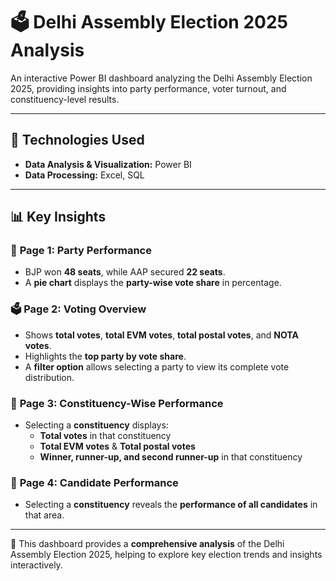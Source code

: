 # 🗳️ Delhi Assembly Election 2025 Analysis  

An interactive Power BI dashboard analyzing the Delhi Assembly Election 2025, providing insights into party performance, voter turnout, and constituency-level results.  

---

## 🔧 Technologies Used  
- **Data Analysis & Visualization:** Power BI  
- **Data Processing:** Excel, SQL  

---

## 📊 **Key Insights**  

### 📌 **Page 1: Party Performance**  
- BJP won **48 seats**, while AAP secured **22 seats**.  
- A **pie chart** displays the **party-wise vote share** in percentage.  

### 🗳️ **Page 2: Voting Overview**  
- Shows **total votes**, **total EVM votes**, **total postal votes**, and **NOTA votes**.  
- Highlights the **top party by vote share**.  
- A **filter option** allows selecting a party to view its complete vote distribution.  

### 📍 **Page 3: Constituency-Wise Performance**  
- Selecting a **constituency** displays:  
  - **Total votes** in that constituency  
  - **Total EVM votes** & **Total postal votes**  
  - **Winner, runner-up, and second runner-up** in that constituency  

### 👤 **Page 4: Candidate Performance**  
- Selecting a **constituency** reveals the **performance of all candidates** in that area.  

---

🚀 This dashboard provides a **comprehensive analysis** of the Delhi Assembly Election 2025, helping to explore key election trends and insights interactively.  
